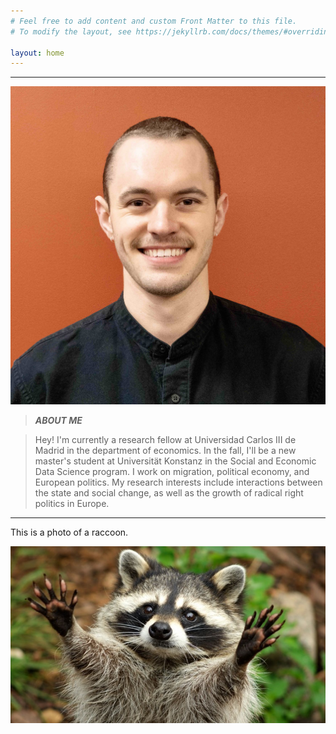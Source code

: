 ```yaml
---
# Feel free to add content and custom Front Matter to this file.
# To modify the layout, see https://jekyllrb.com/docs/themes/#overriding-theme-defaults

layout: home
---
```



-----
![tb_head](https://raw.githubusercontent.com/tylerjamesbrown7/tylerjamesbrown7.github.io/master/images/tb_photo.jpg)

> **_ABOUT ME_** 

> Hey! I'm currently a research fellow at Universidad Carlos III de Madrid in the department of economics. In the fall, I'll be a new master's student at Universität Konstanz in the Social and Economic Data Science program. I work on migration, political economy, and European politics. My research interests include interactions between the state and social change, as well as the growth of radical right politics in Europe.

-----
This is a photo of a raccoon.

![raccoon](https://raw.githubusercontent.com/tylerjamesbrown7/tylerjamesbrown7.github.io/master/images/raccoon.jpg)


